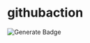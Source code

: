 # githubaction

![Generate Badge](https://github.com/ifGarcia/badge/blob/master/githubaction/badge.svg)
